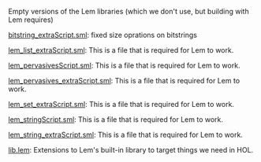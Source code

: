 Empty versions of the Lem libraries (which we don't use, but building
with Lem requires)

[bitstring_extraScript.sml](bitstring_extraScript.sml):
fixed size oprations on bitstrings

[lem_list_extraScript.sml](lem_list_extraScript.sml):
This is a file that is required for Lem to work.

[lem_pervasivesScript.sml](lem_pervasivesScript.sml):
This is a file that is required for Lem to work.

[lem_pervasives_extraScript.sml](lem_pervasives_extraScript.sml):
This is a file that is required for Lem to work.

[lem_set_extraScript.sml](lem_set_extraScript.sml):
This is a file that is required for Lem to work.

[lem_stringScript.sml](lem_stringScript.sml):
This is a file that is required for Lem to work.

[lem_string_extraScript.sml](lem_string_extraScript.sml):
This is a file that is required for Lem to work.

[lib.lem](lib.lem):
Extensions to Lem's built-in library to target things we need in HOL.
